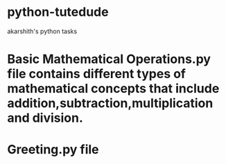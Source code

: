 # python-tutedude
akarshith's python tasks

# Basic Mathematical Operations.py file contains different types of mathematical concepts that include addition,subtraction,multiplication and division.
# Greeting.py file 